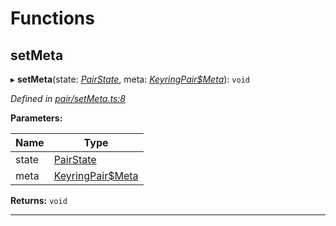 

# Functions

<a id="setmeta"></a>

##  setMeta

▸ **setMeta**(state: *[PairState](_pair_types_.md#pairstate)*, meta: *[KeyringPair$Meta](_types_.md#keyringpair_meta)*): `void`

*Defined in [pair/setMeta.ts:8](https://github.com/polkadot-js/common/blob/5cb5390/packages/keyring/src/pair/setMeta.ts#L8)*

**Parameters:**

| Name | Type |
| ------ | ------ |
| state | [PairState](_pair_types_.md#pairstate) |
| meta | [KeyringPair$Meta](_types_.md#keyringpair_meta) |

**Returns:** `void`

___

